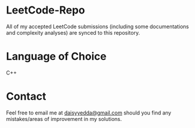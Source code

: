 # LeetCode-Repo
All of my accepted LeetCode submissions (including some documentations and complexity analyses) are synced to this repository.

# Language of Choice
C++

# Contact
Feel free to email me at daisyyedda@gmail.com should you find any mistakes/areas of improvement in my solutions.
